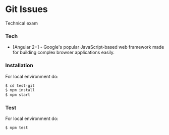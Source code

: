 # Git Issues

Technical exam


### Tech

* [Angular 2+] - Google's popular JavaScript-based web framework made for building complex browser applications easily. 


### Installation

For local environment do:
```sh
$ cd test-git
$ npm install
$ npm start
```

### Test

For local environment do:
```sh
$ npm test
```
